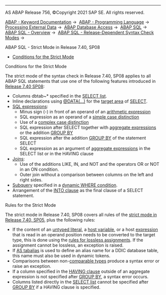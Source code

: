   

* * *

AS ABAP Release 756, ©Copyright 2021 SAP SE. All rights reserved.

[ABAP - Keyword Documentation](javascript:call_link\('abenabap.htm'\)) →  [ABAP - Programming Language](javascript:call_link\('abenabap_reference.htm'\)) →  [Processing External Data](javascript:call_link\('abenabap_language_external_data.htm'\)) →  [ABAP Database Access](javascript:call_link\('abendb_access.htm'\)) →  [ABAP SQL](javascript:call_link\('abenabap_sql.htm'\)) →  [ABAP SQL - Overview](javascript:call_link\('abenabap_sql_oview.htm'\)) →  [ABAP SQL - Release-Dependent Syntax Check Modes](javascript:call_link\('abenabap_sql_strict_modes.htm'\)) → 

ABAP SQL - Strict Mode in Release 7.40, SP08

-   [Conditions for the Strict Mode](#abenabap-sql-strictmode-740-sp08-1-------rules-for-the-strict-mode---@ITOC@@ABENABAP_SQL_STRICTMODE_740_SP08_2)

Conditions for the Strict Mode

The strict mode of the syntax check in Release 7.40, SP08 applies to all ABAP SQL statements that use one of the following features introduced in [Release 7.40 SP08](javascript:call_link\('abennews-740_sp08-abap_sql.htm'\)):

-   Columns dbtab~\* specified in the [SELECT list](javascript:call_link\('abapselect_list.htm'\)).
-   Inline declarations using [@DATA(...)](javascript:call_link\('abapselect_into_target.htm'\)) for the [target area](javascript:call_link\('abapinto_clause.htm'\)) of [SELECT](javascript:call_link\('abapselect.htm'\)).
-   [SQL expressions](javascript:call_link\('abensql_expression_glosry.htm'\) "Glossary Entry"):
    -   Minus sign (\-) in front of an operand of an [arithmetic expression](javascript:call_link\('abensql_arith.htm'\))
    -   SQL expression as an operand of a [simple case distinction](javascript:call_link\('abensql_simple_case.htm'\))
    -   Use of a [complex case distinction](javascript:call_link\('abensql_searched_case.htm'\))
    -   SQL expression after SELECT together with [aggregate expressions](javascript:call_link\('abapselect_aggregate.htm'\)) or the addition [GROUP BY](javascript:call_link\('abapgroupby_clause.htm'\))
    -   SQL expression after the addition [GROUP BY](javascript:call_link\('abapgroupby_clause.htm'\)) of the statement SELECT
    -   SQL expression as an argument of [aggregate expressions](javascript:call_link\('abapselect_aggregate.htm'\)) in the SELECT list or in the HAVING clause
-   [Joins](javascript:call_link\('abapselect_join.htm'\)):
    -   Use of the additions LIKE, IN, and NOT and the operators OR or NOT in an ON condition.
    -   Outer join without a comparison between columns on the left and right sides.
-   [Subquery](javascript:call_link\('abensubquery_glosry.htm'\) "Glossary Entry") specified in a [dynamic WHERE condition](javascript:call_link\('abenwhere_logexp_dynamic.htm'\)).
-   Arrangement of the [INTO clause](javascript:call_link\('abapinto_clause.htm'\)) as the final clause of a SELECT statement.

Rules for the Strict Mode

The strict mode in Release 7.40, SP08 covers all rules of the [strict mode in Release 7.40, SP05](javascript:call_link\('abenabap_sql_strictmode_740_sp05.htm'\)), plus the following rules:

-   If the content of an [untyped literal](javascript:call_link\('abenabap_sql_untyped_literals.htm'\)), a [host variable](javascript:call_link\('abenabap_sql_host_variables.htm'\)), or a host [expression](javascript:call_link\('abenabap_sql_host_expressions.htm'\)) that is read in an operand position needs to be converted to the target type, this is done using the [rules for lossless assignments](javascript:call_link\('abapmove_exact.htm'\)). If the assignment cannot be lossless, an exception is raised.
-   If [AS tabalias](javascript:call_link\('abapfrom_clause.htm'\)) is used to define an alias name for a DDIC database table, this name must also be used in dynamic tokens.
-   Comparisons between non-[comparable types](javascript:call_link\('abenwhere_logexp_compare_types.htm'\)) produce a syntax error or raise an exception.
-   If a column specified in the [HAVING clause](javascript:call_link\('abaphaving_clause.htm'\)) outside of an aggregate expression is not specified after [GROUP BY](javascript:call_link\('abapgroupby_clause.htm'\)), a syntax error occurs.
-   Columns listed directly in the [SELECT list](javascript:call_link\('abapselect_list.htm'\)) cannot be specified after [GROUP BY](javascript:call_link\('abapgroupby_clause.htm'\)) if a HAVING clause is specified.